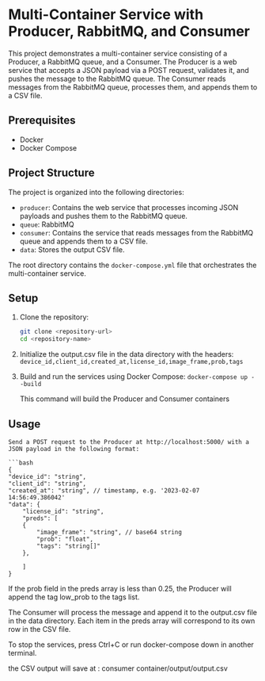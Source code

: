 # Multi-Container Service with Producer, RabbitMQ, and Consumer

This project demonstrates a multi-container service consisting of a Producer, a RabbitMQ queue, and a Consumer. The Producer is a web service that accepts a JSON payload via a POST request, validates it, and pushes the message to the RabbitMQ queue. The Consumer reads messages from the RabbitMQ queue, processes them, and appends them to a CSV file.

## Prerequisites

- Docker
- Docker Compose

## Project Structure

The project is organized into the following directories:

- `producer`: Contains the web service that processes incoming JSON payloads and pushes them to the RabbitMQ queue.
- `queue`: RabbitMQ
- `consumer`: Contains the service that reads messages from the RabbitMQ queue and appends them to a CSV file.
- `data`: Stores the output CSV file.

The root directory contains the `docker-compose.yml` file that orchestrates the multi-container service.

## Setup

1. Clone the repository:

   ```bash
   git clone <repository-url>
   cd <repository-name>

2. Initialize the output.csv file in the data directory with the headers:
    `device_id,client_id,created_at,license_id,image_frame,prob,tags`

3. Build and run the services using Docker Compose:
    `docker-compose up --build`


    This command will build the Producer and Consumer containers

## Usage
    Send a POST request to the Producer at http://localhost:5000/ with a JSON payload in the following format:

    ```bash
    {
    "device_id": "string",
    "client_id": "string",
    "created_at": "string", // timestamp, e.g. '2023-02-07 14:56:49.386042'
    "data": {
        "license_id": "string",
        "preds": [
        {
            "image_frame": "string", // base64 string
            "prob": "float",
            "tags": "string[]"
        },
        
        ]
    }
        


If the prob field in the preds array is less than 0.25, the Producer will append the tag low_prob to the tags list.

The Consumer will process the message and append it to the output.csv file in the data directory. Each item in the preds array will correspond to its own row in the CSV file.

To stop the services, press Ctrl+C or run docker-compose down in another terminal.

the CSV output will save at : consumer container/output/output.csv
